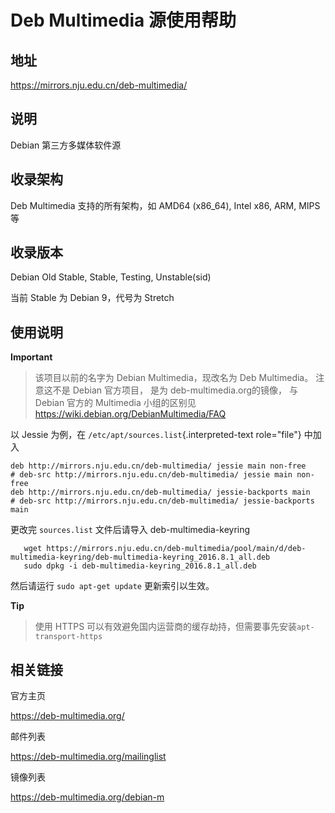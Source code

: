 # Deb Multimedia 源使用帮助

## 地址

<https://mirrors.nju.edu.cn/deb-multimedia/>

## 说明

Debian 第三方多媒体软件源

## 收录架构

Deb Multimedia 支持的所有架构，如 AMD64 (x86_64), Intel x86, ARM, MIPS
等

## 收录版本

Debian Old Stable, Stable, Testing, Unstable(sid)

当前 Stable 为 Debian 9，代号为 Stretch

## 使用说明

**Important**
> 该项目以前的名字为 Debian Multimedia，现改名为 Deb Multimedia。
> 注意这不是 Debian 官方项目， 是为 deb-multimedia.org的镜像， 与 Debian 官方的 Multimedia 小组的区别见<https://wiki.debian.org/DebianMultimedia/FAQ>


以 Jessie 为例，在 `/etc/apt/sources.list`{.interpreted-text
role="file"} 中加入

    deb http://mirrors.nju.edu.cn/deb-multimedia/ jessie main non-free
    # deb-src http://mirrors.nju.edu.cn/deb-multimedia/ jessie main non-free
    deb http://mirrors.nju.edu.cn/deb-multimedia/ jessie-backports main
    # deb-src http://mirrors.nju.edu.cn/deb-multimedia/ jessie-backports main

更改完 `sources.list`  文件后请导入
deb-multimedia-keyring

       wget https://mirrors.nju.edu.cn/deb-multimedia/pool/main/d/deb-multimedia-keyring/deb-multimedia-keyring_2016.8.1_all.deb
       sudo dpkg -i deb-multimedia-keyring_2016.8.1_all.deb

然后请运行 `sudo apt-get update` 更新索引以生效。

**Tip**
> 使用 HTTPS 可以有效避免国内运营商的缓存劫持，但需要事先安装`apt-transport-https`

## 相关链接

官方主页

  <https://deb-multimedia.org/>

邮件列表

  <https://deb-multimedia.org/mailinglist>

镜像列表

  <https://deb-multimedia.org/debian-m>

